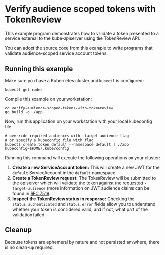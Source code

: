 # Verify audience scoped tokens with TokenReview

This example program demonstrates how to validate a token presented to a service
external to the kube-apiserver using the TokenReview API.

You can adopt the source code from this example to write programs that validate
audience-scoped service account tokens.

## Running this example

Make sure you have a Kubernetes cluster and `kubectl` is configured:

    kubectl get nodes

Compile this example on your workstation:

```
cd verify-audience-scoped-tokens-with-tokenreview
go build -o ./app
```

Now, run this application on your workstation with your local kubeconfig file:

```
# override required audiences with -target-audience flag
# or specify a kubeconfig file with flag
kubectl create token default --namespace default | ./app -kubeconfig=$HOME/.kube/config
```

Running this command will execute the following operations on your cluster:

1. **Create a new ServiceAccount token:** This will create a new JWT for the `default`
   ServiceAccount in the `default` namespace.
2. **Create a TokenReview request:** The TokenReview will be submitted to the apiserver
   which will validate the token against the requested `-target-audience` (more information
   on JWT audience claims can be found in [RFC 7519]().
3. **Inspect the TokenReview status in response:** Checking the `status.authenticated` and
   `status.error` fields allow you to understand whether your token is considered valid,
   and if not, what part of the validation failed.

[RFC 7519]: https://datatracker.ietf.org/doc/html/rfc7519#section-4.1.3

## Cleanup

Because tokens are ephemeral by nature and not persisted anywhere, there is no clean-up required.
